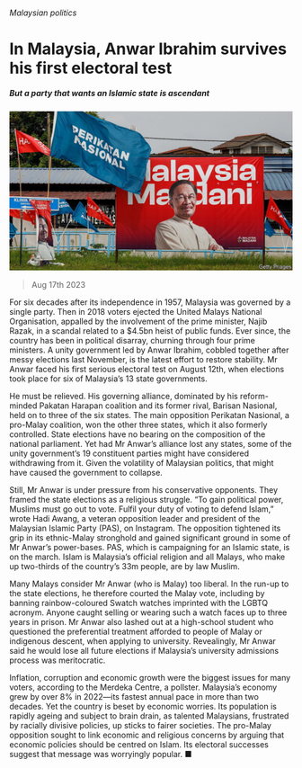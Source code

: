 ###### Malaysian politics

# In Malaysia, Anwar Ibrahim survives his first electoral test 

##### But a party that wants an Islamic state is ascendant 

![image](images/20230819_ASP501.jpg) 

> Aug 17th 2023 

For six decades after its independence in 1957, Malaysia was governed by a single party. Then in 2018 voters ejected the United Malays National Organisation, appalled by the involvement of the prime minister, Najib Razak, in a scandal related to a $4.5bn heist of public funds. Ever since, the country has been in political disarray, churning through four prime ministers. A unity government led by Anwar Ibrahim, cobbled together after messy elections last November, is the latest effort to restore stability. Mr Anwar faced his first serious electoral test on August 12th, when elections took place for six of Malaysia’s 13 state governments. 

He must be relieved. His governing alliance, dominated by his reform-minded Pakatan Harapan coalition and its former rival, Barisan Nasional, held on to three of the six states. The main opposition Perikatan Nasional, a pro-Malay coalition, won the other three states, which it also formerly controlled. State elections have no bearing on the composition of the national parliament. Yet had Mr Anwar’s alliance lost any states, some of the unity government’s 19 constituent parties might have considered withdrawing from it. Given the volatility of Malaysian politics, that might have caused the government to collapse.

Still, Mr Anwar is under pressure from his conservative opponents. They framed the state elections as a religious struggle. “To gain political power, Muslims must go out to vote. Fulfil your duty of voting to defend Islam,” wrote Hadi Awang, a veteran opposition leader and president of the Malaysian Islamic Party (PAS), on Instagram. The opposition tightened its grip in its ethnic-Malay stronghold and gained significant ground in some of Mr Anwar’s power-bases. PAS, which is campaigning for an Islamic state, is on the march. Islam is Malaysia’s official religion and all Malays, who make up two-thirds of the country’s 33m people, are by law Muslim.

Many Malays consider Mr Anwar (who is Malay) too liberal. In the run-up to the state elections, he therefore courted the Malay vote, including by banning rainbow-coloured Swatch watches imprinted with the LGBTQ acronym. Anyone caught selling or wearing such a watch faces up to three years in prison. Mr Anwar also lashed out at a high-school student who questioned the preferential treatment afforded to people of Malay or indigenous descent, when applying to university. Revealingly, Mr Anwar said he would lose all future elections if Malaysia’s university admissions process was meritocratic. 

Inflation, corruption and economic growth were the biggest issues for many voters, according to the Merdeka Centre, a pollster. Malaysia’s economy grew by over 8% in 2022—its fastest annual pace in more than two decades. Yet the country is beset by economic worries. Its population is rapidly ageing and subject to brain drain, as talented Malaysians, frustrated by racially divisive policies, up sticks to fairer societies. The pro-Malay opposition sought to link economic and religious concerns by arguing that economic policies should be centred on Islam. Its electoral successes suggest that message was worryingly popular. ■

